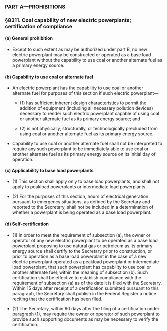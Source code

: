 ### PART A—PROHIBITIONS

### §8311. Coal capability of new electric powerplants; certification of compliance
#### (a) General prohibition
* Except to such extent as may be authorized under part B, no new electric powerplant may be constructed or operated as a base load powerplant without the capability to use coal or another alternate fuel as a primary energy source.

#### (b) Capability to use coal or alternate fuel
* An electric powerplant has the capability to use coal or another alternate fuel for purposes of this section if such electric powerplant—

  * (1) has sufficient inherent design characteristics to permit the addition of equipment (including all necessary pollution devices) necessary to render such electric powerplant capable of using coal or another alternate fuel as its primary energy source; and

  * (2) is not physically, structurally, or technologically precluded from using coal or another alternate fuel as its primary energy source.


* Capability to use coal or another alternate fuel shall not be interpreted to require any such powerplant to be immediately able to use coal or another alternate fuel as its primary energy source on its initial day of operation.

#### (c) Applicability to base load powerplants
* (1) This section shall apply only to base load powerplants, and shall not apply to peakload powerplants or intermediate load powerplants.

* (2) For the purposes of this section, hours of electrical generation pursuant to emergency situations, as defined by the Secretary and reported to the Secretary, shall not be included in a determination of whether a powerplant is being operated as a base load powerplant.

#### (d) Self-certification
* (1) In order to meet the requirement of subsection (a), the owner or operator of any new electric powerplant to be operated as a base load powerplant proposing to use natural gas or petroleum as its primary energy source shall certify to the Secretary prior to construction, or prior to operation as a base load powerplant in the case of a new electric powerplant operated as a peakload powerplant or intermediate load powerplant, that such powerplant has capability to use coal or another alternate fuel, within the meaning of subsection (b). Such certification shall be effective to establish compliance with the requirement of subsection (a) as of the date it is filed with the Secretary. Within 15 days after receipt of a certification submitted pursuant to this paragraph, the Secretary shall publish in the Federal Register a notice reciting that the certification has been filed.

* (2) The Secretary, within 60 days after the filing of a certification under paragraph (1), may require the owner or operator of such powerplant to provide such supporting documents as may be necessary to verify the certification.